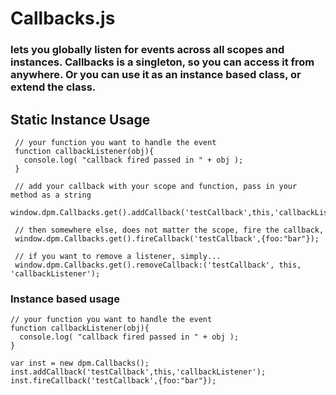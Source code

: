 # Callbacks.js

### lets you globally listen for events across all scopes and instances. Callbacks is a singleton, so you can access it from anywhere. Or you can use it as an instance based class, or extend the class.

## Static Instance Usage

     // your function you want to handle the event
     function callbackListener(obj){
       console.log( "callback fired passed in " + obj );
     }

     // add your callback with your scope and function, pass in your method as a string
     window.dpm.Callbacks.get().addCallback('testCallback',this,'callbackListener');

     // then somewhere else, does not matter the scope, fire the callback,
     window.dpm.Callbacks.get().fireCallback('testCallback',{foo:"bar"});

     // if you want to remove a listener, simply...
     window.dpm.Callbacks.get().removeCallback:('testCallback', this, 'callbackListener');

### Instance based usage

    // your function you want to handle the event
    function callbackListener(obj){
      console.log( "callback fired passed in " + obj );
    }

    var inst = new dpm.Callbacks();
    inst.addCallback('testCallback',this,'callbackListener');
    inst.fireCallback('testCallback',{foo:"bar"});

